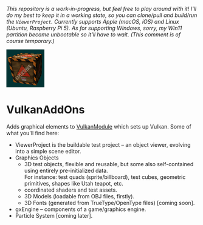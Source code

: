 *This repository is a work-in-progress, but feel free to play around with it!  I'll do my best to keep it in a working state, so you can clone/pull and build/run the `ViewerProject`.  Currently supports Apple (macOS, iOS) and Linux (Ubuntu, Raspberry Pi 5).  As for supporting Windows, sorry, my Win11 partition became unbootable so it'll have to wait.  (This comment is of course temporary.)*

<img src="https://github.com/electromaggot/VulkanAddOns/blob/main/ViewerProject/Xcode/Resources/iOS/Images.xcassets/AppIcon-iOS.appiconset/ItunesArtwork%402x.png" width="100" height="100" />

# VulkanAddOns
Adds graphical elements to [VulkanModule](https://github.com/electromaggot/VulkanModule) which sets up Vulkan.  Some of what you'll find here:
- ViewerProject is the buildable test project &ndash; an object viewer, evolving into a simple scene editor.
- Graphics Objects
   - 3D test objects, flexible and reusable, but some also self-contained using entirely pre-initialized data.<br>
     For instance: test quads (sprite/billboard), test cubes, geometric primitives, shapes like Utah teapot, etc.
   - coordinated shaders and test assets.
   - 3D Models (loadable from OBJ files, firstly).
   - 3D Fonts (generated from TrueType/OpenType files) [coming soon].
- gxEngine &ndash; components of a game/graphics engine.
- Particle System [coming later].
